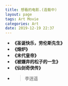 ```yaml
---
title: 想看的电影.(连载中)
layout: page
tags: Art Movie
categories: Art
date: 2019-12-19 22:37
---
```

- __《圣诞快乐，劳伦斯先生》__
- __《熔炉》__
- __《末代皇帝》__
- __《被嫌弃的松子的一生》__
- __《仙剑奇侠传》__
- > 李逍遥
